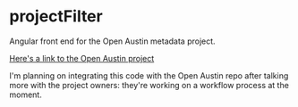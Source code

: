 # projectFilter
Angular front end for the Open Austin metadata project.

[Here's a link to the Open Austin project](https://github.com/open-austin/data-portal-analysis)

I'm planning on integrating this code with the Open Austin repo after talking more with the project owners: they're working on a workflow process at the moment.

